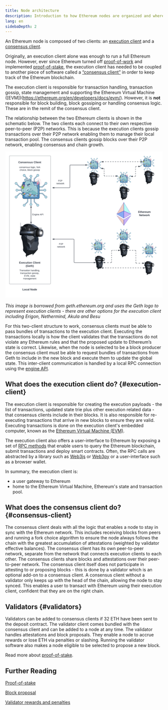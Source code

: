```yaml
---
title: Node architecture
description: Introduction to how Ethereum nodes are organized and where Geth fits.
lang: en
sidebaDepth: 2
---
```


An Ethereum node is composed of two clients: an [execution client](https://ethereum.org/en/developers/docs/nodes-and-clients/#execution-clients) and a [consensus client](https://ethereum.org/en/developers/docs/nodes-and-clients/#consensus-clients).

Originally, an execution client alone was enough to run a full Ethereum node. However, ever since Ethereum turned off [proof-of-work](https://ethereum.org/en/developers/docs/consensus-mechanisms/pow/) and implemented [proof-of-stake](https://ethereum.org/en/developers/docs/consensus-mechanisms/pow/), the execution client has needed to be coupled to another piece of software called a [“consensus client”](https://ethereum.org/en/developers/docs/nodes-and-clients/#consensus-clients) in order to keep track of the Ethereum blockchain.

The execution client is responsible for transaction handling, transaction gossip, state management and supporting the Ethereum Virtual Machine ([EVM])(https://ethereum.org/en/developers/docs/evm/). However, it is **not** responsible for block building, block gossiping or handling consensus logic. These are in the remit of the consensus client.

The relationship between the two Ethereum clients is shown in the schematic below. The two clients each connect to their own respective peer-to-peer (P2P) networks. This is because the execution clients gossip transactions over their P2P network enabling them to manage their local transaction pool. The consensus clients gossip blocks over their P2P network, enabling consensus and chain growth.

![node-architecture](node_architecture.png)

_This image is borrowed from geth.ethereum.org and uses the Geth logo to represent execution clients - there are other options for the execution client including Erigon, Nethermind, Akula and Besu_

For this two-client structure to work, consensus clients must be able to pass bundles of transactions to the execution client. Executing the transactions locally is how the client validates that the transactions do not violate any Ethereum rules and that the proposed update to Ethereum’s state is correct. Likewise, when the node is selected to be a block producer the consensus client must be able to request bundles of transactions from Geth to include in the new block and execute them to update the global state. This inter-client communication is handled by a local RPC connection using the [engine API](https://github.com/ethereum/execution-apis/blob/main/src/engine/specification.md).

## What does the execution client do? {#execution-client}

The execution client is responsible for creating the execution payloads - the list of transactions, updated state trie plus other execution related data - that consensus clients include in their blocks. It is also responsible for re-executing transactions that arrive in new blocks to ensure they are valid. Executing transactions is done on the execution client's embedded computer, known as the [Ethereum Virtual Machine (EVM)](/developers/docs/evm).

The execution client also offers a user-interface to Ethereum by exposing a set of [RPC methods](/developers/docs/apis/json-rpc) that enable users to query the Ethereum blockchain, submit transactions and deploy smart contracts. Often, the RPC calls are abstracted by a library such as [Web3js](https://web3js.readthedocs.io/en/v1.8.0/) or [Web3py](https://web3py.readthedocs.io/en/v5/) or a user-interface such as a browser wallet.

In summary, the execution client is:

- a user gateway to Ethereum
- home to the Ethereum Virtual Machine, Ethereum's state and transaction pool.

## What does the consensus client do? {#consensus-client}

The consensus client deals with all the logic that enables a node to stay in sync with the Ethereum network. This includes receiving blocks from peers and running a fork choice algorithm to ensure the node always follows the chain with the greatest accumulation of attestations (weighted by validator effective balances). The consensus client has its own peer-to-peer network, separate from the network that connects execution clients to each other. The consensus clients share blocks and attestations over their peer-to-peer network. The consensus client itself does not participate in attesting to or proposing blocks - this is done by a validator which is an optional add-on to a consensus client. A consensus client without a validator only keeps up with the head of the chain, allowing the node to stay synced. This enables a user to transact with Ethereum using their execution client, confident that they are on the right chain.

## Validators {#validators}

Validators can be added to consensus clients if 32 ETH have been sent to the deposit contract. The validator client comes bundled with the consensus client and can be added to a node at any time. The validator handles attestations and block proposals. They enable a node to accrue rewards or lose ETH via penalties or slashing. Running the validator software also makes a node eligible to be selected to propose a new block.

Read more about [proof-of-stake](https://ethereum.org/en/developers/docs/consensus-mechanisms/pos/).

## Further Reading

[Proof-of-stake](src/content/developers/docs/consensus-mechanisms/pos)

[Block proposal](src/content/developers/docs/consensus-mechanisms/pos/block-proposal)

[Validator rewards and penalties](src/content/developers/docs/consensus-mechanisms/pos/rewards-and-penalties)
